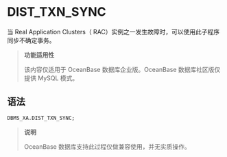DIST_TXN_SYNC 
==================================

当 Real Application Clusters（ RAC）实例之一发生故障时，可以使用此子程序同步不确定事务。


>**功能适用性**
>
>该内容仅适用于 OceanBase 数据库企业版。OceanBase 数据库社区版仅提供 MySQL 模式。

语法 
-----------------------

```sql
DBMS_XA.DIST_TXN_SYNC; 
```


>**说明**
>
>OceanBase 数据库支持此过程仅做兼容使用，并无实质操作。
